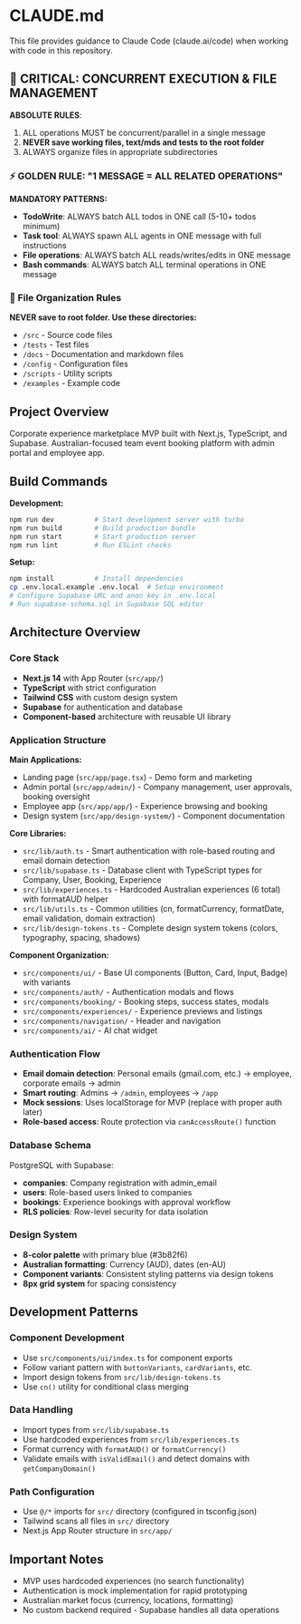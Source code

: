 # CLAUDE.md

This file provides guidance to Claude Code (claude.ai/code) when working with code in this repository.

## 🚨 CRITICAL: CONCURRENT EXECUTION & FILE MANAGEMENT

**ABSOLUTE RULES**:
1. ALL operations MUST be concurrent/parallel in a single message
2. **NEVER save working files, text/mds and tests to the root folder**
3. ALWAYS organize files in appropriate subdirectories

### ⚡ GOLDEN RULE: "1 MESSAGE = ALL RELATED OPERATIONS"

**MANDATORY PATTERNS:**
- **TodoWrite**: ALWAYS batch ALL todos in ONE call (5-10+ todos minimum)
- **Task tool**: ALWAYS spawn ALL agents in ONE message with full instructions
- **File operations**: ALWAYS batch ALL reads/writes/edits in ONE message
- **Bash commands**: ALWAYS batch ALL terminal operations in ONE message

### 📁 File Organization Rules

**NEVER save to root folder. Use these directories:**
- `/src` - Source code files
- `/tests` - Test files
- `/docs` - Documentation and markdown files
- `/config` - Configuration files
- `/scripts` - Utility scripts
- `/examples` - Example code

## Project Overview

Corporate experience marketplace MVP built with Next.js, TypeScript, and Supabase. Australian-focused team event booking platform with admin portal and employee app.

## Build Commands

**Development:**
```bash
npm run dev          # Start development server with turbo
npm run build        # Build production bundle
npm run start        # Start production server
npm run lint         # Run ESLint checks
```

**Setup:**
```bash
npm install          # Install dependencies
cp .env.local.example .env.local  # Setup environment
# Configure Supabase URL and anon key in .env.local
# Run supabase-schema.sql in Supabase SQL editor
```

## Architecture Overview

### Core Stack
- **Next.js 14** with App Router (`src/app/`)
- **TypeScript** with strict configuration
- **Tailwind CSS** with custom design system
- **Supabase** for authentication and database
- **Component-based** architecture with reusable UI library

### Application Structure

**Main Applications:**
- Landing page (`src/app/page.tsx`) - Demo form and marketing
- Admin portal (`src/app/admin/`) - Company management, user approvals, booking oversight
- Employee app (`src/app/app/`) - Experience browsing and booking
- Design system (`src/app/design-system/`) - Component documentation

**Core Libraries:**
- `src/lib/auth.ts` - Smart authentication with role-based routing and email domain detection
- `src/lib/supabase.ts` - Database client with TypeScript types for Company, User, Booking, Experience
- `src/lib/experiences.ts` - Hardcoded Australian experiences (6 total) with formatAUD helper
- `src/lib/utils.ts` - Common utilities (cn, formatCurrency, formatDate, email validation, domain extraction)
- `src/lib/design-tokens.ts` - Complete design system tokens (colors, typography, spacing, shadows)

**Component Organization:**
- `src/components/ui/` - Base UI components (Button, Card, Input, Badge) with variants
- `src/components/auth/` - Authentication modals and flows
- `src/components/booking/` - Booking steps, success states, modals
- `src/components/experiences/` - Experience previews and listings
- `src/components/navigation/` - Header and navigation
- `src/components/ai/` - AI chat widget

### Authentication Flow
- **Email domain detection**: Personal emails (gmail.com, etc.) → employee, corporate emails → admin
- **Smart routing**: Admins → `/admin`, employees → `/app`
- **Mock sessions**: Uses localStorage for MVP (replace with proper auth later)
- **Role-based access**: Route protection via `canAccessRoute()` function

### Database Schema
PostgreSQL with Supabase:
- **companies**: Company registration with admin_email
- **users**: Role-based users linked to companies 
- **bookings**: Experience bookings with approval workflow
- **RLS policies**: Row-level security for data isolation

### Design System
- **8-color palette** with primary blue (#3b82f6)
- **Australian formatting**: Currency (AUD), dates (en-AU)
- **Component variants**: Consistent styling patterns via design tokens
- **8px grid system** for spacing consistency

## Development Patterns

### Component Development
- Use `src/components/ui/index.ts` for component exports
- Follow variant pattern with `buttonVariants`, `cardVariants`, etc.
- Import design tokens from `src/lib/design-tokens.ts`
- Use `cn()` utility for conditional class merging

### Data Handling
- Import types from `src/lib/supabase.ts`
- Use hardcoded experiences from `src/lib/experiences.ts`
- Format currency with `formatAUD()` or `formatCurrency()`
- Validate emails with `isValidEmail()` and detect domains with `getCompanyDomain()`

### Path Configuration
- Use `@/*` imports for `src/` directory (configured in tsconfig.json)
- Tailwind scans all files in `src/` directory
- Next.js App Router structure in `src/app/`

## Important Notes
- MVP uses hardcoded experiences (no search functionality)
- Authentication is mock implementation for rapid prototyping
- Australian market focus (currency, locations, formatting)
- No custom backend required - Supabase handles all data operations